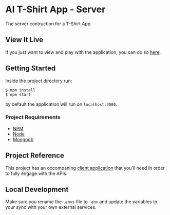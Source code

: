 # AI T-Shirt App - Server
The server contruction for a T-Shirt App

## View It Live
If you just want to view and play with the application, you can do so [here](https://ai-t-shirt-app-server.vercel.app/).

## Getting Started
Inside the project directory run:
```
$ npm install
$ npm start
```
by default the application will run on `localhost:3000`.

### Project Requirements
* [NPM](https://www.npmjs.com/)
* [Node](https://nodejs.org/en/)
* [Mongodb](https://www.mongodb.com/)

## Project Reference
This project has an occompaning [client application](https://github.com/Azrihell/AI-Image-Generator-Client) that you'll need in order to fully engage with the APIs. 

## Local Development
Make sure you rename the `.envs` file to `.env` and update the variables to your sync with your own external services. 
